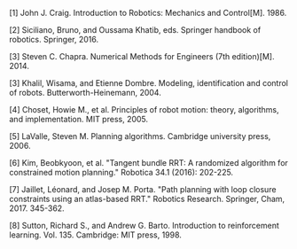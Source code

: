 [1] John J. Craig. Introduction to Robotics: Mechanics and Control[M]. 1986.

[2] Siciliano, Bruno, and Oussama Khatib, eds. Springer handbook of robotics. Springer, 2016.

[3] Steven C. Chapra. Numerical Methods for Engineers (7th edition)[M]. 2014.

[3] Khalil, Wisama, and Etienne Dombre. Modeling, identification and control of robots. Butterworth-Heinemann, 2004.

[4] Choset, Howie M., et al. Principles of robot motion: theory, algorithms, and implementation. MIT press, 2005.

[5] LaValle, Steven M. Planning algorithms. Cambridge university press, 2006.

[6] Kim, Beobkyoon, et al. "Tangent bundle RRT: A randomized algorithm for constrained motion planning." Robotica 34.1 (2016): 202-225.

[7] Jaillet, Léonard, and Josep M. Porta. "Path planning with loop closure constraints using an atlas-based RRT." Robotics Research. Springer, Cham, 2017. 345-362.

[8] Sutton, Richard S., and Andrew G. Barto. Introduction to reinforcement learning. Vol. 135. Cambridge: MIT press, 1998.